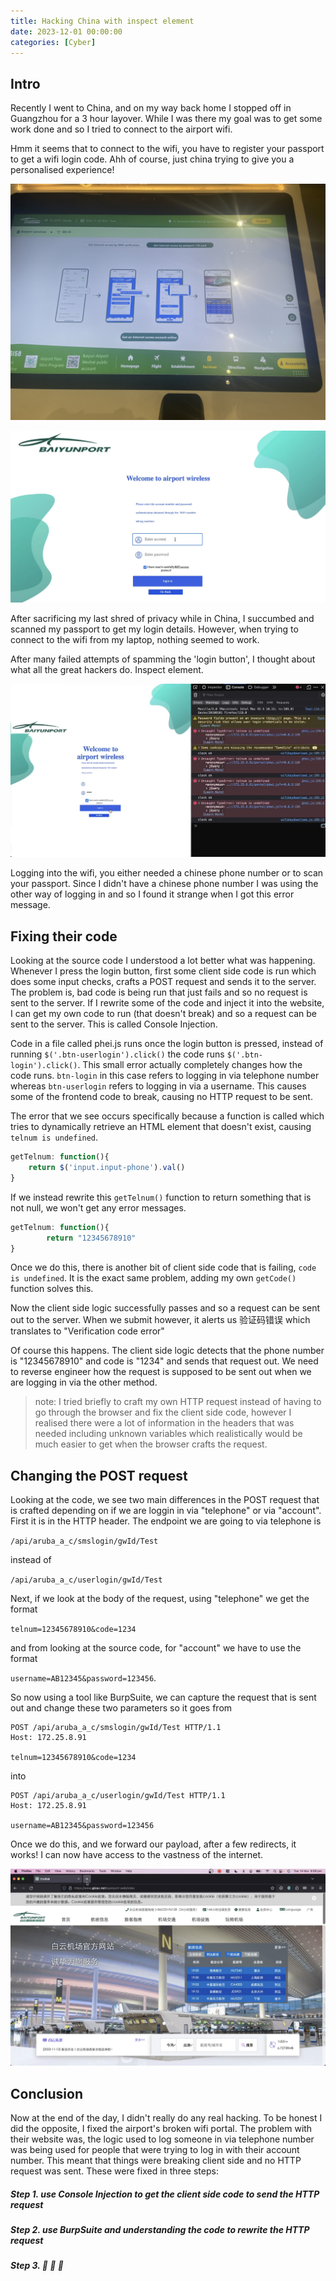 ```yaml
---
title: Hacking China with inspect element
date: 2023-12-01 00:00:00
categories: [Cyber]
---
```


## Intro

Recently I went to China, and on my way back home I stopped off in Guangzhou for a 3 hour layover. While I was there my goal was to get some work done and so I tried to connect to the airport wifi.

Hmm it seems that to connect to the wifi, you have to register your passport to get a wifi login code. Ahh of course, just china trying to give you a personalised experience!

![photo of kiosk](/assets/img/hacking_china/kiosk_photo.jpg)

![photo of login page](/assets/img/hacking_china/login_photo.png)

After sacrificing my last shred of privacy while in China, I succumbed and scanned my passport to get my login details. However, when trying to connect to the wifi from my laptop, nothing seemed to work.


After many failed attempts of spamming the 'login button', I thought about what all the great hackers do. Inspect element.


![error message](/assets/img/hacking_china/error_msg.png)

Logging into the wifi, you either needed a chinese phone number or to scan your passport. Since I didn't have a chinese phone number I was using the other way of logging in and so I found it strange when I got this error message.

## Fixing their code

Looking at the source code I understood a lot better what was happening. Whenever I press the login button, first some client side code is run which does some input checks, crafts a POST request and sends it to the server. The problem is, bad code is being run that just fails and so no request is sent to the server. If I rewrite some of the code and inject it into the website, I can get my own code to run (that doesn't break) and so a request can be sent to the server. This is called Console Injection.

Code in a file called phei.js runs once the login button is pressed, instead of running 
 `$('.btn-userlogin').click()` the code runs `$('.btn-login').click()`. This small error actually completely changes how the code runs. `btn-login` in this case refers to logging in via telephone number whereas `btn-userlogin` refers to logging in via a username. This causes some of the frontend code to break, causing no HTTP request to be sent.

The error that we see occurs specifically because a function is called which tries to dynamically retrieve an HTML element that doesn't exist, causing `telnum is undefined`.
```js 
getTelnum: function(){
	return $('input.input-phone').val()
}
```
If we instead rewrite this `getTelnum()` function to return something that is not null, we won't get any error messages.
```js
getTelnum: function(){
        return "12345678910"
}
```
Once we do this, there is another bit of client side code that is failing, `code is undefined`. It is the exact same problem, adding my own `getCode()` function solves this.

Now the client side logic successfully passes and so a request can be sent out to the server. When we submit however, it alerts us 验证码错误 which translates to "Verification code error"

Of course this happens. The client side logic detects that the phone number is "12345678910" and code is "1234" and sends that request out. We need to reverse engineer how the request is supposed to be sent out when we are logging in via the other method.


> note: I tried briefly to craft my own HTTP request instead of having to go through the browser and fix the client side code, however I realised there were a lot of information in the headers that was needed including unknown variables which realistically would be much easier to get when the browser crafts the request.

## Changing the POST request

Looking at the code, we see two main differences in the POST request that is crafted depending on if we are loggin in via "telephone" or via "account". First it is in the HTTP header. The endpoint we are going to via telephone is

`/api/aruba_a_c/smslogin/gwId/Test`

instead of

`/api/aruba_a_c/userlogin/gwId/Test`

Next, if we look at the body of the request, using "telephone" we get the format 

`telnum=12345678910&code=1234` 

and from looking at the source code, for "account" we have to use the format 

`username=AB12345&password=123456`. 

So now using a tool like BurpSuite, we can capture the request that is sent out and change these two parameters so it goes from 

```http
POST /api/aruba_a_c/smslogin/gwId/Test HTTP/1.1
Host: 172.25.8.91

telnum=12345678910&code=1234
```
into 

```http
POST /api/aruba_a_c/userlogin/gwId/Test HTTP/1.1
Host: 172.25.8.91

username=AB12345&password=123456
```
Once we do this, and we forward our payload, after a few redirects, it works! I can now have access to the vastness of the internet.

![success](/assets/img/hacking_china/success.png)

## Conclusion

Now at the end of the day, I didn't really do any real hacking. To be honest I did the opposite, I fixed the airport's broken wifi portal. The problem with their website was, the logic used to log someone in via telephone number was being used for people that were trying to log in with their account number. This meant that things were breaking client side and no HTTP request was sent. These were fixed in three steps: 

##### Step 1. use Console Injection to get the client side code to send the HTTP request 

##### Step 2. use BurpSuite and understanding the code to rewrite the HTTP request

##### Step 3. 💸 💸 💸











